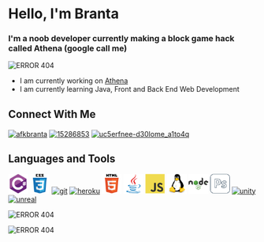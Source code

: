 # Hello, I'm Branta 


### I'm a noob developer currently making a block game hack called Athena (google call me)

![ERROR 404](https://komarev.com/ghpvc/?username=afkbranta&label=Profile%20views&color=0e75b6&style=flat)

- I am currently working on [Athena](https://www.athenainc.github.io)
- I am currently learning Java, Front and Back End Web Development

## Connect With Me

<p align="left">
	<a href="https://dev.to/afkbranta" target="blank"><img align="center" src="https://cdn.jsdelivr.net/npm/simple-icons@3.0.1/icons/dev-dot-to.svg" alt="afkbranta" height="30" width="40"/></a>
	<a href="https://stackoverflow.com/users/15286853" target="blank"><img align="center" src="https://cdn.jsdelivr.net/npm/simple-icons@3.0.1/icons/stackoverflow.svg" alt="15286853" height="30" width="40" /></a>
	<a href="https://www.youtube.com/c/uc5erfnee-d30lome_a1to4q" target="blank"><img align="center" src="https://cdn.jsdelivr.net/npm/simple-icons@3.0.1/icons/youtube.svg" alt="uc5erfnee-d30lome_a1to4q" height="30" width="40" /></a>
</p>

## Languages and Tools

<p>
	<a href="https://www.w3schools.com/cs/"><img src="https://raw.githubusercontent.com/devicons/devicon/master/icons/csharp/csharp-original.svg" alt="csharp" width="40" height="40"></a> 
	<a href="https://www.w3schools.com/css/"><img src="https://raw.githubusercontent.com/devicons/devicon/master/icons/css3/css3-original-wordmark.svg" alt="css3" width="40" height="40"></a> 
	<a href="https://git-scm.com/"><img src="https://www.vectorlogo.zone/logos/git-scm/git-scm-icon.svg" alt="git" width="40" height="40"></a>
	<a href="https://heroku.com"><img src="https://www.vectorlogo.zone/logos/heroku/heroku-icon.svg" alt="heroku" width="40" height="40"></a> 
	<a href="https://www.w3.org/html/"><img src="https://raw.githubusercontent.com/devicons/devicon/master/icons/html5/html5-original-wordmark.svg" alt="html5" width="40" height="40"></a> 
	<a href="https://www.java.com"><img src="https://raw.githubusercontent.com/devicons/devicon/master/icons/java/java-original.svg" alt="java" width="40" height="40"></a>
	<a href="https://developer.mozilla.org/en-US/docs/Web/JavaScript"><img src="https://raw.githubusercontent.com/devicons/devicon/master/icons/javascript/javascript-original.svg" alt="javascript" width="40" height="40"></a> 
	<a href="https://www.linux.org/"><img src="https://raw.githubusercontent.com/devicons/devicon/master/icons/linux/linux-original.svg" alt="linux" width="40" height="40"></a> 
	<a href="https://nodejs.org"><img src="https://raw.githubusercontent.com/devicons/devicon/master/icons/nodejs/nodejs-original-wordmark.svg" alt="nodejs" width="40" height="40"></a> <a href="https://www.photoshop.com/en"><img src="https://raw.githubusercontent.com/devicons/devicon/master/icons/photoshop/photoshop-line.svg" alt="photoshop" width="40" height="40"></a> 
	<a href="https://unity.com/"><img src="https://www.vectorlogo.zone/logos/unity3d/unity3d-icon.svg" alt="unity" width="40" height="40"></a> 
	<a href="https://unrealengine.com/"><img src="https://raw.githubusercontent.com/kenangundogan/fontisto/036b7eca71aab1bef8e6a0518f7329f13ed62f6b/icons/svg/brand/unreal-engine.svg" alt="unreal" width="40" height="40"></a>
</p>

![ERROR 404](https://github-readme-stats.vercel.app/api/top-langs?username=afkbranta&show_icons=true&locale=en&layout=compact&theme=dark)

![ERROR 404](https://github-readme-stats.vercel.app/api?username=afkbranta&show_icons=true&locale=en&theme=dark)

